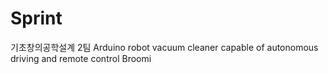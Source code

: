 # Sprint
기초창의공학설계 2팀
Arduino robot vacuum cleaner capable of autonomous driving and remote control
Broomi
